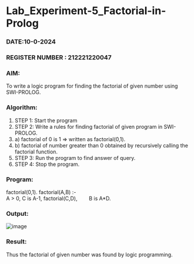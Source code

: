 # Lab_Experiment-5_Factorial-in-Prolog

### DATE:10-0-2024                                                                   
### REGISTER NUMBER : 212221220047
### AIM: 
To  write  a logic program for finding the factorial of given number using SWI-PROLOG. 
### Algorithm:
1. STEP 1: Start the program
2. STEP 2:  Write a rules for finding factorial of given program in SWI-PROLOG.
3.   a)	factorial of 0 is 1 => written as factorial(0,1).
4.   b)	factorial of number greater than 0 obtained by recursively calling the factorial    function.
5. STEP 3: Run the program  to find answer of  query.
6. STEP 4: Stop the program.

### Program:
factorial(0,1).
factorial(A,B) :-  
           A > 0, 
           C is A-1,
           factorial(C,D),
           B is A*D.


### Output:

![image](https://github.com/VRVijaykumar123/ex1.bfs/assets/133218255/29c23ca5-89b4-47a1-90ef-72220db6d5bc)


### Result:
Thus the factorial of given number was found by logic programming. 
